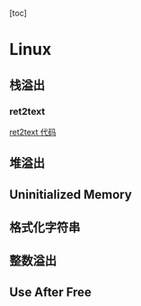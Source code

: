 [toc]
# Linux

## 栈溢出
### ret2text
 [ret2text 代码](code\ret2text\ret2text.c)

## 堆溢出
## Uninitialized Memory
## 格式化字符串
## 整数溢出
## Use After Free